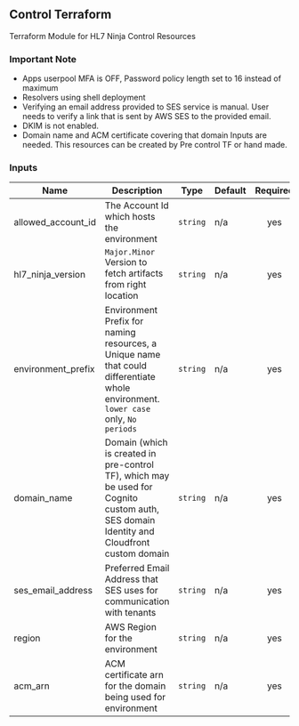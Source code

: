 ## Control Terraform
Terraform Module for HL7 Ninja Control Resources

### Important Note 
- Apps userpool MFA is OFF, Password policy length set to 16 instead of maximum
- Resolvers using shell deployment
- Verifying an email address provided to SES service is manual. User needs to verify a link that is sent by AWS SES to the provided email.
- DKIM is not enabled.
- Domain name and ACM certificate covering that domain Inputs are needed. This resources can be created by Pre control TF or hand made.

### Inputs

| Name | Description | Type | Default | Required |
|------|-------------|------|---------|:--------:|
| allowed\_account\_id | The Account Id which hosts the environment | `string` | n/a | yes |
| hl7\_ninja\_version | `Major.Minor` Version to fetch artifacts from right location | `string` | n/a | yes |
| environment_prefix | Environment Prefix for naming resources, a Unique name that could differentiate whole environment. `lower case` only, `No periods` | `string` | n/a | yes |
| domain_name | Domain (which is created in pre-control TF), which may be used for Cognito custom auth, SES domain Identity and Cloudfront custom domain | `string` | n/a | yes |
| ses_email_address | Preferred Email Address that SES uses for communication with tenants | `string` | n/a | yes |
| region | AWS Region for the environment | `string` | n/a | yes |
| acm_arn | ACM certificate arn for the domain being used for environment | `string` | n/a | yes |